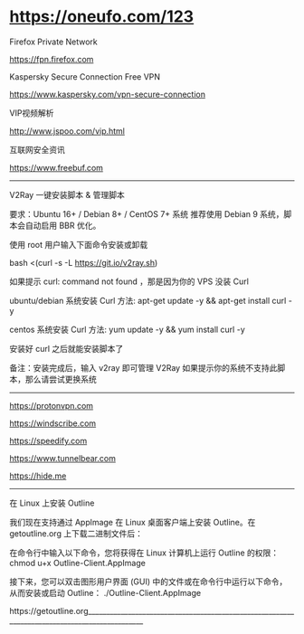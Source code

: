﻿# https://oneufo.com/123
 
 
 Firefox Private Network
 
 https://fpn.firefox.com
 
 
 Kaspersky Secure Connection Free VPN 
 
 https://www.kaspersky.com/vpn-secure-connection
 
 
 VIP视频解析

http://www.jspoo.com/vip.html


互联网安全资讯

https://www.freebuf.com

______________________________________________________________________________________

V2Ray 一键安装脚本 & 管理脚本

要求：Ubuntu 16+ / Debian 8+ / CentOS 7+ 系统
推荐使用 Debian 9 系统，脚本会自动启用 BBR 优化。

使用 root 用户输入下面命令安装或卸载

bash <(curl -s -L https://git.io/v2ray.sh)

如果提示 curl: command not found ，那是因为你的 VPS 没装 Curl

ubuntu/debian 系统安装 Curl 方法: apt-get update -y && apt-get install curl -y

centos 系统安装 Curl 方法: yum update -y && yum install curl -y

安装好 curl 之后就能安装脚本了

备注：安装完成后，输入 v2ray 即可管理 V2Ray
如果提示你的系统不支持此脚本，那么请尝试更换系统

____________________________________________________________________________________________


https://protonvpn.com

https://windscribe.com

https://speedify.com

https://www.tunnelbear.com

https://hide.me
______________________________________________________________________________________________
在 Linux 上安装 Outline

我们现在支持通过 Applmage 在 Linux 桌面客户端上安装 Outline。在 getoutline.org 上下载二进制文件后：

在命令行中输入以下命令，您将获得在 Linux 计算机上运行 Outline 的权限：
chmod u+x Outline-Client.AppImage


接下来，您可以双击图形用户界面 (GUI) 中的文件或在命令行中运行以下命令，从而安装或启动 Outline：
./Outline-Client.AppImage

https://getoutline.org______________________________________________________________________________________________
